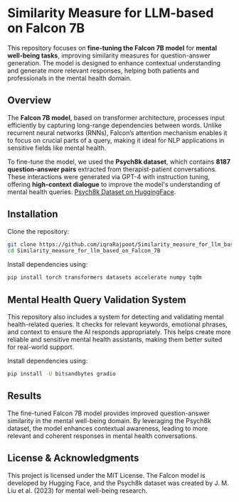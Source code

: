 # Similarity Measure for LLM-based on Falcon 7B  

This repository focuses on **fine-tuning the Falcon 7B model** for **mental well-being tasks**, improving similarity measures for question-answer generation. The model is designed to enhance contextual understanding and generate more relevant responses, helping both patients and professionals in the mental health domain.  

## Overview  

The **Falcon 7B model**, based on transformer architecture, processes input efficiently by capturing long-range dependencies between words. Unlike recurrent neural networks (RNNs), Falcon’s attention mechanism enables it to focus on crucial parts of a query, making it ideal for NLP applications in sensitive fields like mental health.  

To fine-tune the model, we used the **Psych8k dataset**, which contains **8187 question-answer pairs** extracted from therapist-patient conversations. These interactions were generated via GPT-4 with instruction tuning, offering **high-context dialogue** to improve the model's understanding of mental health queries. [Psych8k Dataset on HuggingFace](https://huggingface.co/datasets/EmoCareAI/Psych8k).  

## Installation  

Clone the repository:  

```bash
git clone https://github.com/iqraRajpoot/Similarity_measure_for_llm_based_on_Falcon_7B.git
cd Similarity_measure_for_llm_based_on_Falcon_7B
```

Install dependencies using:

```bash
pip install torch transformers datasets accelerate numpy tqdm
```
## Mental Health Query Validation System

This repository also includes a system for detecting and validating mental health-related queries. It checks for relevant keywords, emotional phrases, and context to ensure the AI responds appropriately. This helps create more reliable and sensitive mental health assistants, making them better suited for real-world support.

Install dependencies using:

```bash
pip install -U bitsandbytes gradio
```
## Results

The fine-tuned Falcon 7B model provides improved question-answer similarity in the mental well-being domain. By leveraging the Psych8k dataset, the model enhances contextual awareness, leading to more relevant and coherent responses in mental health conversations.

## License & Acknowledgments

This project is licensed under the MIT License. The Falcon model is developed by Hugging Face, and the Psych8k dataset was created by J. M. Liu et al. (2023) for mental well-being research.
